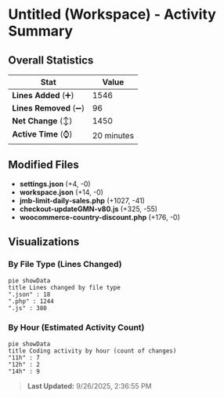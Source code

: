 # Untitled (Workspace) - Activity Summary 

## Overall Statistics

| Stat                   | Value                                                             |
| ---------------------- | ----------------------------------------------------------------- |
| **Lines Added** (➕)   | 1546                                          |
| **Lines Removed** (➖) | 96                                        |
| **Net Change** (↕)    | 1450                |
| **Active Time** (⌚)   | 20 minutes |


## Modified Files
- **settings.json** (+4, -0)
- **workspace.json** (+14, -0)
- **jmb-limit-daily-sales.php** (+1027, -41)
- **checkout-updateGMN-v80.js** (+325, -55)
- **woocommerce-country-discount.php** (+176, -0)

## Visualizations

### By File Type (Lines Changed)

```mermaid
pie showData
title Lines changed by file type
".json" : 18
".php" : 1244
".js" : 380
```

### By Hour (Estimated Activity Count)

```mermaid
pie showData
title Coding activity by hour (count of changes)
"11h" : 7
"12h" : 2
"14h" : 9
```


> **Last Updated:** 9/26/2025, 2:36:55 PM